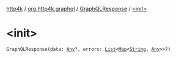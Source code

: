 [http4k](../../index.md) / [org.http4k.graphql](../index.md) / [GraphQLResponse](index.md) / [&lt;init&gt;](./-init-.md)

# &lt;init&gt;

`GraphQLResponse(data: `[`Any`](https://kotlinlang.org/api/latest/jvm/stdlib/kotlin/-any/index.html)`?, errors: `[`List`](https://kotlinlang.org/api/latest/jvm/stdlib/kotlin.collections/-list/index.html)`<`[`Map`](https://kotlinlang.org/api/latest/jvm/stdlib/kotlin.collections/-map/index.html)`<`[`String`](https://kotlinlang.org/api/latest/jvm/stdlib/kotlin/-string/index.html)`, `[`Any`](https://kotlinlang.org/api/latest/jvm/stdlib/kotlin/-any/index.html)`>>?)`